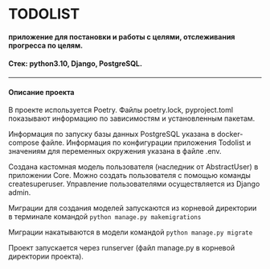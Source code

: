# TODOLIST 

#### приложение для постановки и работы с целями, отслеживания прогресса по целям.

#### Стек: python3.10, Django, PostgreSQL. 
***
#### Описание проекта

В проекте используется Poetry. Файлы poetry.lock, pyproject.toml показывают информацию по зависимостям 
и установленным пакетам. 

Информация по запуску базы данных PostgreSQL указана в docker-compose файле.
Информация по конфигурации приложения Todolist и значениям для переменных окружения указана в файле .env. 

Создана кастомная модель пользователя (наследник от AbstractUser) в приложении Core. Можно создать 
пользователя с помощью команды createsuperuser. Управление пользователями осуществляется из Django admin. 

Миграции для создания моделей запускаются из корневой директории в терминале командой
`python manage.py makemigrations`

Миграции накатываются в модели командой `python manage.py migrate`

Проект запускается через runserver (файл manage.py в корневой директории проекта). 
 
